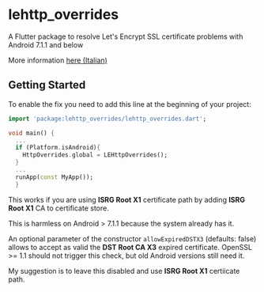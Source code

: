 # lehttp_overrides

A Flutter package to resolve Let's Encrypt SSL certificate problems with Android 7.1.1 and below

More information [here (Italian)](https://www.netfarm.it/blog/blog-netfarm-10/post/let-s-encrypt-fix-flutter-dopo-30-settembre-2021-200)

## Getting Started

To enable the fix you need to add this line at the beginning of your  project:

```dart
import 'package:lehttp_overrides/lehttp_overrides.dart';

void main() {
  ...
  if (Platform.isAndroid){
    HttpOverrides.global = LEHttpOverrides();
  }
  ...
  runApp(const MyApp());
  }
```

This works if you are using **ISRG Root X1** certificate path
by adding **ISRG Root X1** CA to certificate store.

This is harmless on Android > 7.1.1 because the system already has it.

An optional parameter of the constructor `allowExpiredDSTX3` (defaults: false)
allows to accept as valid the **DST Root CA X3** expired certificate.
OpenSSL >= 1.1 should not trigger this check, but old Android versions still need it.

My suggestion is to leave this disabled and use **ISRG Root X1** certiicate path.
